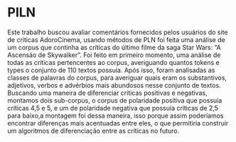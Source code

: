 # PILN

Este trabalho buscou avaliar comentários fornecidos pelos usuários do site de críticas
AdoroCinema, usando métodos de PLN foi feita uma análise de um corpus que continha as
críticas do último filme da saga Star Wars: “A Ascensão de Skywalker”. Foi feito em
primeiro momento, uma análise de todas as críticas pertencentes ao corpus, averiguando
quantos tokens e types o conjunto de 110 textos possuía. Após isso, foram analisadas as
classes de palavras do corpus, para averiguar quais eram os substantivos, adjetivos, verbos e
advérbios mais abundosos nesse conjunto de textos.
Buscando uma maneira de diferenciar críticas positivas e negativas, montamos dois
sub-corpus, o corpus de polaridade positiva que possuía críticas 4,5 e 5, e um de polaridade
negativa que possuía críticas de 2,5 para baixo,a montagem foi dessa maneira, isso porque
assim poderíamos encontrar diferenças mais acentuadas entre eles, o que permitiria construir
um algoritmos de diferenciação entre as críticas no futuro.
